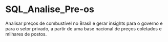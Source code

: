 # SQL_Analise_Pre-os
Analisar preços de combustível no Brasil e gerar insights para o governo e para o setor privado, a partir de uma base nacional de preços coletados e milhares de postos.
